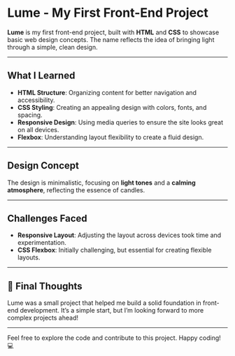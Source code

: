# Lume - My First Front-End Project

**Lume** is my first front-end project, built with **HTML** and **CSS** to showcase basic web design concepts. The name reflects the idea of bringing light through a simple, clean design.

---

## What I Learned

- **HTML Structure**: Organizing content for better navigation and accessibility.
- **CSS Styling**: Creating an appealing design with colors, fonts, and spacing.
- **Responsive Design**: Using media queries to ensure the site looks great on all devices.
- **Flexbox**: Understanding layout flexibility to create a fluid design.

---

## Design Concept

The design is minimalistic, focusing on **light tones** and a **calming atmosphere**, reflecting the essence of candles.

---

## Challenges Faced

- **Responsive Layout**: Adjusting the layout across devices took time and experimentation.
- **CSS Flexbox**: Initially challenging, but essential for creating flexible layouts.

---

## 💭 Final Thoughts

Lume was a small project that helped me build a solid foundation in front-end development. It’s a simple start, but I’m looking forward to more complex projects ahead!

---

Feel free to explore the code and contribute to this project. Happy coding! 💻
